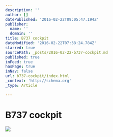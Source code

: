 ```yaml
---
description: ''
author: []
datePublished: '2016-02-22T09:05:47.194Z'
publisher:
  name: ''
  domain: ''
title: B737 cockpit
dateModified: '2016-02-22T07:38:24.784Z'
starred: true
sourcePath: _posts/2016-02-22-b737-cockpit.md
published: true
inFeed: true
hasPage: true
inNav: false
url: b737-cockpit/index.html
_context: 'http://schema.org'
_type: Article

---
```

# B737 cockpit
![](https://the-grid-user-content.s3-us-west-2.amazonaws.com/fcd277c1-8810-4c5a-b6b1-91663bf32c0b.png)